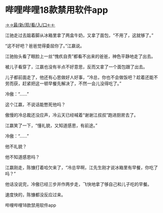 # 哔哩哔哩18款禁用软件app

<a href="https://m8k3.cc">→→最/新/观/看/入/口←←</a>

江驰走过去踮着脚从冰箱里拿了两盒牛奶，又拿了面包，“不用了，这就够了。”

“这不好吧？爸爸觉得委屈你了。”江嬴说。

江驰抬头看了眼脸上一丝“愧疚自责”都看不出来的爸爸，神色平静地走了出去。

被儿子看穿了，江嬴也没有半点不好意思，反而又拿了一个面包跟了出去。

儿子都前面走了，他还有心思做好人好事，“冷总，你也不会做饭吧？趁着还能不劳而获，赶紧把这一顿早餐先解决了，不然一会儿没得吃了。”

冷傲：“……”

这个江嬴，不说话能憋死他吗？

傲慢的冷总裁还没应声，冷云天已经喊着“谢谢江叔叔”跑进厨房去了。

江嬴笑了一下，“懂礼貌，又知道感恩，有前途。”

冷傲：“……”

他不礼貌？

他不知道感恩吗？

江嬴刚走，陈慷打着哈欠来了，“冷总早啊，江先生刚才说冰箱里有早餐，你吃了吗？”

他话没说完，冷傲已经三步并作两步走，飞快地拿了够自己和儿子吃的早餐。

速度快的，陈慷都没反应过来。

哔哩哔哩18款禁用软件app
